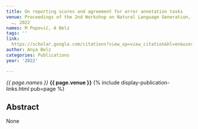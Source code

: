 ```yaml
---
title: On reporting scores and agreement for error annotation tasks
venue: Proceedings of the 2nd Workshop on Natural Language Generation, Evaluation
  …, 2022
names: M Popović, A Belz
tags: ''
link: 
  https://scholar.google.com/citations?view_op=view_citation&hl=en&user=trwwiW4AAAAJ&pagesize=5&sortby=pubdate&citation_for_view=trwwiW4AAAAJ:t7zJ5fGR-2UC
author: Anya Belz
categories: Publications
year: '2022'

---
```


*{{ page.names }}*
**{{ page.venue }}**
{% include display-publication-links.html pub=page %}
## Abstract

None
